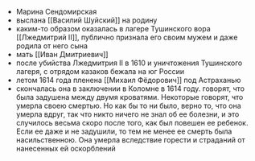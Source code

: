 * Марина Сендомирская
* выслана [[Василий Шуйский]] на родину
* каким-то образом ока­залась в лагере Тушинского вора [[Лжедмитрий II]], публично признала его своим мужем и даже родила от него сына
* мать [[Иван Дмитриевич]]
* после убийства Лжедмитрия II в 1610 и уничтожения Тушинского лагеря, с отрядом казаков бежала на юг России
* летом 1614 года пленена [[Михаил Фёдорович]] под Астраханью
* cкончалась она в заключении в Коломне в 1614 году. говорят, что была задушена между двумя кроватями. Некоторые говорят, что умерла своею смертью. Но как бы то ни было, верно то, что она умерла вдруг, так что никто ничего не знал об ее болезни, и это случилось весьма скоро после того, как был повешен ее ребенок. Если ее даже и не задушили, то тем не менее ее смерть была насильственною. Она умерла вследствие горести и страданий от нанесенных ей оскорблений
